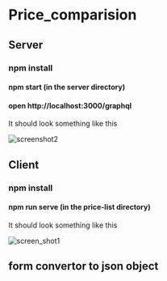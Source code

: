 # Price_comparision
## Server
### npm install
#### npm start (in the server directory)
#### open http://localhost:3000/graphql

It should look something like this 

![screenshot2](https://user-images.githubusercontent.com/75522036/108069987-0238b280-708a-11eb-931d-fb8907a6c549.jpg)

## Client 
### npm install 
#### npm run serve (in the price-list directory)

It should look something like this 

![screen_shot1](https://user-images.githubusercontent.com/75522036/108070236-4a57d500-708a-11eb-825b-a53babc88c3a.jpg)


## form convertor to json object







